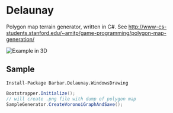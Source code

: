 Delaunay
=======

Polygon map terrain generator, written in C#. See http://www-cs-students.stanford.edu/~amitp/game-programming/polygon-map-generation/

![Example in 3D](https://github.com//svejdo1/Delaunay/blob/master/sample-3d.png?raw=true)

## Sample

```
Install-Package Barbar.Delaunay.WindowsDrawing
```


```C#
Bootstrapper.Initialize();
// will create .png file with dump of polygon map
SampleGenerator.CreateVoronoiGraphAndSave();
```

